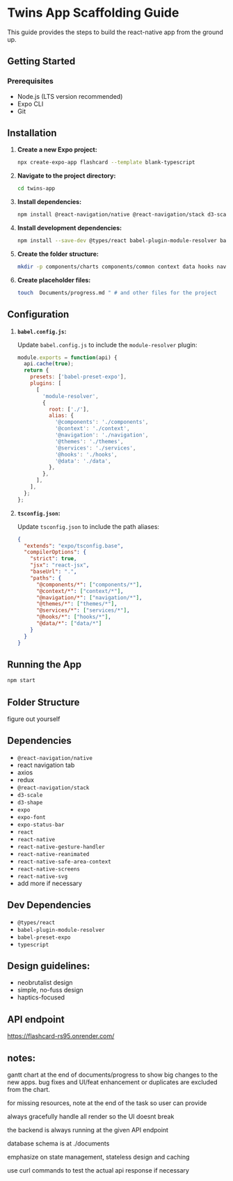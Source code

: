 # Twins App Scaffolding Guide

This guide provides the steps to build the react-native app from the ground up.

## Getting Started

### Prerequisites

- Node.js (LTS version recommended)
- Expo CLI
- Git

## Installation

1.  **Create a new Expo project:**

    ```bash
    npx create-expo-app flashcard --template blank-typescript
    ```

2.  **Navigate to the project directory:**

    ```bash
    cd twins-app
    ```

3.  **Install dependencies:**

    ```bash
    npm install @react-navigation/native @react-navigation/stack d3-scale d3-shape expo-font expo-status-bar react-native-gesture-handler react-native-reanimated react-native-safe-area-context react-native-screens react-native-svg
    ```

4.  **Install development dependencies:**

    ```bash
    npm install --save-dev @types/react babel-plugin-module-resolver babel-preset-expo typescript
    ```

5.  **Create the folder structure:**

    ```bash
    mkdir -p components/charts components/common context data hooks navigation services themes assets Documents
    ```

6.  **Create placeholder files:**

    ```bash
    touch  Documents/progress.md " # and other files for the project
    ```

## Configuration

1.  **`babel.config.js`:**

    Update `babel.config.js` to include the `module-resolver` plugin:

    ```javascript
    module.exports = function(api) {
      api.cache(true);
      return {
        presets: ['babel-preset-expo'],
        plugins: [
          [
            'module-resolver',
            {
              root: ['./'],
              alias: {
                '@components': './components',
                '@context': './context',
                '@navigation': './navigation',
                '@themes': './themes',
                '@services': './services',
                '@hooks': './hooks',
                '@data': './data',
              },
            },
          ],
        ],
      };
    };
    ```

2.  **`tsconfig.json`:**

    Update `tsconfig.json` to include the path aliases:

    ```json
    {
      "extends": "expo/tsconfig.base",
      "compilerOptions": {
        "strict": true,
        "jsx": "react-jsx",
        "baseUrl": ".",
        "paths": {
          "@components/*": ["components/*"],
          "@context/*": ["context/*"],
          "@navigation/*": ["navigation/*"],
          "@themes/*": ["themes/*"],
          "@services/*": ["services/*"],
          "@hooks/*": ["hooks/*"],
          "@data/*": ["data/*"]
        }
      }
    }
    ```

## Running the App

```bash
npm start
```

## Folder Structure

figure out yourself 

## Dependencies

- `@react-navigation/native`
- react navigation tab
- axios 
- redux 
- `@react-navigation/stack`
- `d3-scale`
- `d3-shape`
- `expo`
- `expo-font`
- `expo-status-bar`
- `react`
- `react-native`
- `react-native-gesture-handler`
- `react-native-reanimated`
- `react-native-safe-area-context`
- `react-native-screens`
- `react-native-svg`
- add more if necessary
## Dev Dependencies

- `@types/react`
- `babel-plugin-module-resolver`
- `babel-preset-expo`
- `typescript`

## Design guidelines: 

- neobrutalist design 
- simple, no-fuss design
- haptics-focused 

## API endpoint 

https://flashcard-rs95.onrender.com/

## notes:

gantt chart at the end of documents/progress to show big changes to the new apps. bug fixes and UI/feat enhancement or duplicates are excluded from the chart. 

for missing resources, note at the end of the task so user can provide

always gracefully handle all render so the UI doesnt break 

the backend is always running at the given API endpoint 

database schema is at ./documents

emphasize on state management, stateless design and caching

use curl commands to test the actual api response if necessary
